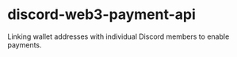# discord-web3-payment-api
Linking wallet addresses with individual Discord members to enable payments.
